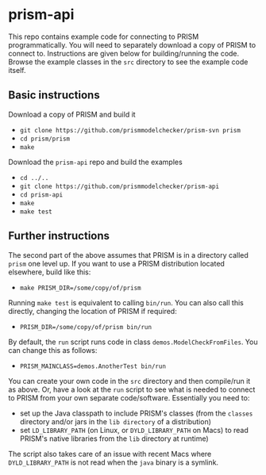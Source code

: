 # prism-api

This repo contains example code for connecting to PRISM programmatically.
You will need to separately download a copy of PRISM to connect to.
Instructions are given below for building/running the code.
Browse the example classes in the ``src`` directory to see the example code itself.

## Basic instructions

Download a copy of PRISM and build it

* ``git clone https://github.com/prismmodelchecker/prism-svn prism``
* ``cd prism/prism``
* ``make``

Download the ``prism-api`` repo and build the examples

* ``cd ../..``
* ``git clone https://github.com/prismmodelchecker/prism-api``
* ``cd prism-api``
* ``make``
* ``make test``

## Further instructions

The second part of the above assumes that PRISM is in a directory called ``prism`` one level up.
If you want to use a PRISM distribution located elsewhere, build like this:

* ``make PRISM_DIR=/some/copy/of/prism``

Running ``make test`` is equivalent to calling ``bin/run``.
You can also call this directly, changing the location of PRISM if required:

* ``PRISM_DIR=/some/copy/of/prism bin/run``

By default, the ``run`` script runs code in class ``demos.ModelCheckFromFiles``.
You can change this as follows:

* ``PRISM_MAINCLASS=demos.AnotherTest bin/run``

You can create your own code in the ``src`` directory and then compile/run it as above.
Or, have a look at the ``run`` script to see what is needed to connect to PRISM
from your own separate code/software. Essentially you need to:

* set up the Java classpath to include PRISM's classes
  (from the ``classes`` directory and/or jars in the ``lib directory`` of a distribution)
* set ``LD_LIBRARY_PATH`` (on Linux, or ``DYLD_LIBRARY_PATH`` on Macs)
  to read PRISM's native libraries from the ``lib`` directory at runtime)
  
The script also takes care of an issue with recent Macs where ``DYLD_LIBRARY_PATH``
is not read when the ``java`` binary is a symlink.

